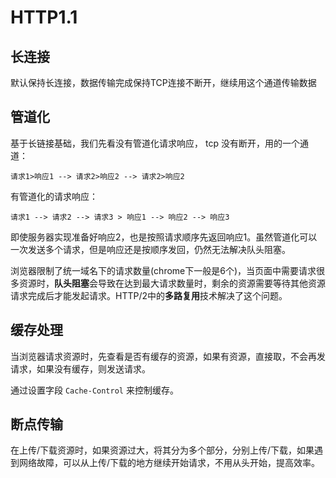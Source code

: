 # HTTP1.1
## 长连接
默认保持长连接，数据传输完成保持TCP连接不断开，继续用这个通道传输数据

## 管道化
基于长链接基础，我们先看没有管道化请求响应， tcp 没有断开，用的一个通道：
```
请求1>响应1 --> 请求2>响应2 --> 请求2>响应2  
```
有管道化的请求响应：
```
请求1 --> 请求2 --> 请求3 > 响应1 --> 响应2 --> 响应3 
```
即使服务器实现准备好响应2，也是按照请求顺序先返回响应1。虽然管道化可以一次发送多个请求，但是响应还是按顺序发回，仍然无法解决队头阻塞。

浏览器限制了统一域名下的请求数量(chrome下一般是6个)，当页面中需要请求很多资源时，**队头阻塞**会导致在达到最大请求数量时，剩余的资源需要等待其他资源请求完成后才能发起请求。HTTP/2中的**多路复用**技术解决了这个问题。

## 缓存处理
当浏览器请求资源时，先查看是否有缓存的资源，如果有资源，直接取，不会再发请求，如果没有缓存，则发送请求。

通过设置字段 `Cache-Control` 来控制缓存。

## 断点传输
在上传/下载资源时，如果资源过大，将其分为多个部分，分别上传/下载，如果遇到网络故障，可以从上传/下载的地方继续开始请求，不用从头开始，提高效率。